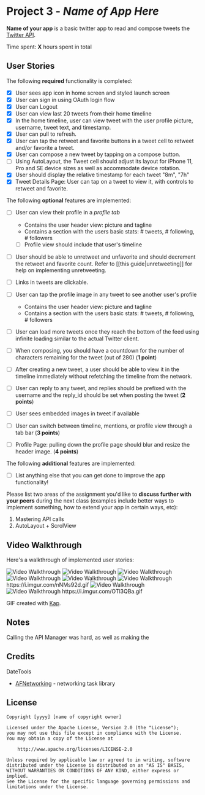 # Project 3 - *Name of App Here*

**Name of your app** is a basic twitter app to read and compose tweets the [Twitter API](https://apps.twitter.com/).

Time spent: **X** hours spent in total

## User Stories

The following **required** functionality is completed:

- [x] User sees app icon in home screen and styled launch screen
- [x] User can sign in using OAuth login flow
- [x] User can Logout
- [x] User can view last 20 tweets from their home timeline
- [x] In the home timeline, user can view tweet with the user profile picture, username, tweet text, and timestamp.
- [x] User can pull to refresh.
- [x] User can tap the retweet and favorite buttons in a tweet cell to retweet and/or favorite a tweet.
- [x] User can compose a new tweet by tapping on a compose button.
- [ ] Using AutoLayout, the Tweet cell should adjust its layout for iPhone 11, Pro and SE device sizes as well as accommodate device rotation.
- [x] User should display the relative timestamp for each tweet "8m", "7h"
- [x] Tweet Details Page: User can tap on a tweet to view it, with controls to retweet and favorite.

The following **optional** features are implemented:

- [ ] User can view their profile in a *profile tab*
  - Contains the user header view: picture and tagline
  - Contains a section with the users basic stats: # tweets, # following, # followers
  - [ ] Profile view should include that user's timeline
- [ ] User should be able to unretweet and unfavorite and should decrement the retweet and favorite count. Refer to [[this guide|unretweeting]] for help on implementing unretweeting.
- [ ] Links in tweets are clickable.
- [ ] User can tap the profile image in any tweet to see another user's profile
  - Contains the user header view: picture and tagline
  - Contains a section with the users basic stats: # tweets, # following, # followers
- [ ] User can load more tweets once they reach the bottom of the feed using infinite loading similar to the actual Twitter client.
- [ ] When composing, you should have a countdown for the number of characters remaining for the tweet (out of 280) (**1 point**)
- [ ] After creating a new tweet, a user should be able to view it in the timeline immediately without refetching the timeline from the network.
- [ ] User can reply to any tweet, and replies should be prefixed with the username and the reply_id should be set when posting the tweet (**2 points**)
- [ ] User sees embedded images in tweet if available
- [ ] User can switch between timeline, mentions, or profile view through a tab bar (**3 points**)
- [ ] Profile Page: pulling down the profile page should blur and resize the header image. (**4 points**)


The following **additional** features are implemented:

- [ ] List anything else that you can get done to improve the app functionality!

Please list two areas of the assignment you'd like to **discuss further with your peers** during the next class (examples include better ways to implement something, how to extend your app in certain ways, etc):

1. Mastering API calls
2. AutoLayout + ScrolView

## Video Walkthrough

Here's a walkthrough of implemented user stories:

<img src='https://i.imgur.com/KIKfFzI.gif' title='Video Walkthrough' width='' alt='Video Walkthrough' />
<img src='https://i.imgur.com/1mm4jR4.gif' title='Video Walkthrough' width='' alt='Video Walkthrough' />
<img src='https://i.imgur.com/0aTFyxo.gif' title='Video Walkthrough' width='' alt='Video Walkthrough' />
<img src='https://i.imgur.com/Q4222G2.gif' title='Video Walkthrough' width='' alt='Video Walkthrough' />
<img src='https://i.imgur.com/tqaKdIx.gif' title='Video Walkthrough' width='' alt='Video Walkthrough' />
<img src='https://i.imgur.com/nNMs92d.gif' title='Video Walkthrough' width='' alt='Video Walkthrough' />
https://i.imgur.com/nNMs92d.gif

<img src='https://i.imgur.com/rNpOPyu.gif' title='Video Walkthrough' width='' alt='Video Walkthrough' />
<img src='https://i.imgur.com/OTl3QBa.gif' title='Video Walkthrough' width='' alt='Video Walkthrough' />
https://i.imgur.com/OTl3QBa.gif


GIF created with [Kap](https://getkap.co/).

## Notes


Calling the API Manager was hard, as well as making the 


## Credits

DateTools

- [AFNetworking](https://github.com/AFNetworking/AFNetworking) - networking task library

## License

    Copyright [yyyy] [name of copyright owner]

    Licensed under the Apache License, Version 2.0 (the "License");
    you may not use this file except in compliance with the License.
    You may obtain a copy of the License at

        http://www.apache.org/licenses/LICENSE-2.0

    Unless required by applicable law or agreed to in writing, software
    distributed under the License is distributed on an "AS IS" BASIS,
    WITHOUT WARRANTIES OR CONDITIONS OF ANY KIND, either express or implied.
    See the License for the specific language governing permissions and
    limitations under the License.
